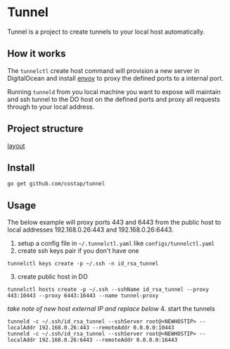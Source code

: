 # Tunnel 

Tunnel is a project to create tunnels to your local host automatically.

## How it works

The `tunnelctl` create host command will provision a new server in DigitalOcean and install [envoy](https://www.envoyproxy.io/)
 to proxy the defined ports to a internal port.
 
Running `tunneld` from you local machine you want to expose will maintain and ssh tunnel to the DO host on the defined
ports and proxy all requests through to your local address.

## Project structure

[layout](https://github.com/golang-standards/project-layout)

## Install

```shell script
go get github.com/costap/tunnel
```

## Usage

The below example will proxy ports 443 and 6443 from the public host to local addresses 192.168.0.26:443 and 
192.168.0.26:6443.

1. setup a config file in `~/.tunnelctl.yaml` like `configs/tunnelctl.yaml`
2. create ssh keys pair if you don't have one
```shell script
tunnelctl keys create -p ~/.ssh -n id_rsa_tunnel
```
3. create public host in DO
```shell script
tunnelctl hosts create -p ~/.ssh --sshName id_rsa_tunnel --proxy 443:10443 --proxy 6443:16443 --name tunnel-proxy
```
_take note of new host external IP and replace <NEWHOSTIP> below_
4. start the tunnels
```shell script
tunneld -c ~/.ssh/id_rsa_tunnel --sshServer root@<NEWHOSTIP> --localAddr 192.168.0.26:443 --remoteAddr 0.0.0.0:10443 
tunneld -c ~/.ssh/id_rsa_tunnel --sshServer root@<NEWHOSTIP> --localAddr 192.168.0.26:6443 --remoteAddr 0.0.0.0:16443 
```
